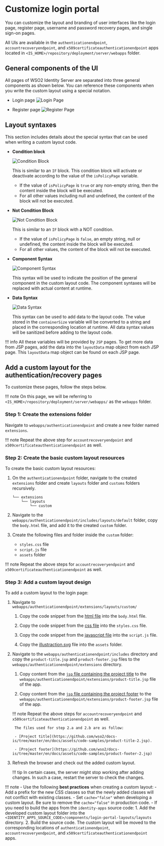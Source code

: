 # Customize login portal

You can customize the layout and branding of user interfaces like the login page, register page, username and password recovery pages, and single sign-on pages.

All UIs are available in the `authenticationendpoint`, `accountrecoveryendpoint`, and `x509certificateauthenticationendpoint` apps located in `<IS_HOME>/repository/deployment/server/webapps` folder.

## General components of the UI

All pages of WSO2 Identity Server are separated into three general components as shown below. You can reference these components when you write the custom layout using a special notation.
    
- Login page
    ![Login Page]({{base_path}}/assets/img/references/login-page-labelled.png)

- Register page
    ![Register Page]({{base_path}}/assets/img/references/register-page-labelled.png)


## Layout syntaxes

This section includes details about the special syntax that can be used when writing a custom layout code.

- **Condition block**
    
    ![Condition Block]({{base_path}}/assets/img/references/condition-block.png)

    This is similar to an `IF` block. This condition block will activate or deactivate according to the value of the `isPolicyPage` variable.
    
    - If the value of `isPolicyPage` is `true` or any non-empty string, then the content inside the block will be executed.
    - For all other values including null and undefined, the content of the block will not be executed.

- **Not Condition Block**

    ![Not Condition Block]({{base_path}}/assets/img/references/not-condition-block.png)
    
    This is similar to an `IF` block with a NOT condition. 
    
    - If the value of `isPolicyPage` is `false`, an empty string, null or undefined, the content inside the block will be executed. 
    - For all other values, the content of the block will not be executed.

- **Component Syntax**
    
    ![Component Syntax]({{base_path}}/assets/img/references/component-syntax.png)

    This syntax will be used to indicate the position of the general component in the custom layout code. The component syntaxes will be replaced with actual content at runtime.

- **Data Syntax**
    
    ![Data Syntax]({{base_path}}/assets/img/references/data-syntax.png)

    This syntax can be used to add data to the layout code. The value stored in the `containerSize` variable will be converted to a string and placed in the corresponding location at runtime. All data syntax values will be sanitized before adding to the layout code.

!!! info
    All these variables will be provided by `JSP` pages. To get more data from JSP pages, add the data into the `layoutData` map object from each JSP page. This `layoutData` map object can be found on each JSP page.



## Add a custom layout for the authentication/recovery pages

To customize these pages, follow the steps below.

!!! note
    On this page, we will be referring to `<IS_HOME>/repository/deployment/server/webapps/` as the `webapps` folder.
    
### Step 1: Create the extensions folder

Navigate to `webapps/authenticationendpoint` and create a new folder named `extensions`.

!!! note
    Repeat the above step for `accountrecoveryendpoint` and `x509certificateauthenticationendpoint` as well.

### Step 2: Create the basic custom layout resources

To create the basic custom layout resources:

1. On the `authenticationendpoint` folder, navigate to the created `extensions` folder and create `layouts` folder and `customs` folders recursively.
    
    ```
    └── extensions
        └── layouts
            └── custom
    ```

3. Navigate to the `webapps/authenticationendpoint/includes/layouts/default` folder, copy the `body.html` file, and add it to the created `custom` folder.

4. Create the following files and folder inside the `custom` folder:
    - `styles.css` file
    - `script.js` file
    - `assets` folder

!!! note
    Repeat the above steps for `accountrecoveryendpoint` and `x509certificateauthenticationendpoint` as well.

### Step 3: Add a custom layout design

To add a custom layout to the login page:

1. Navigate to `webapps/authenticationendpoint/extensions/layouts/custom/`

    1. Copy the code snippet from the [html file](https://github.com/wso2/docs-is/tree/master/en/docs/assets/code-samples/body.html) into the `body.html` file.

    2. Copy the code snippet from the [css file](https://github.com/wso2/docs-is/tree/master/en/docs/assets/code-samples/style.css) into the `styles.css` file.

    3. Copy the code snippet from the [javascript file](https://github.com/wso2/docs-is/tree/master/en/docs/assets/code-samples/script.js) into the `script.js` file.

    4. Copy the [illustraction.svg](https://github.com/wso2/docs-is/tree/master/en/docs/assets/code-samples/illustration.svg) file into the `assets` folder.

2. Navigate to the `webapps/authenticationendpoint/includes` directory and copy the `product-title.jsp` and `product-footer.jsp` files to the `webapps/authenticationendpoint/extensions` directory.

    1. Copy content from the [`jsp` file containing the project title](https://github.com/wso2/docs-is/tree/master/en/docs/assets/code-samples/project-title-1.jsp) to the `webapps/authenticationendpoint/extensions/product-title.jsp` file of the app.

    2. Copy content from the [`jsp` file containing the project footer](https://github.com/wso2/docs-is/tree/master/en/docs/assets/code-samples/product-footer-1.jsp) to the `webapps/authenticationendpoint/extensions/product-footer.jsp` file of the app.


    !!! note
        Repeat the above steps for `accountrecoveryendpoint` and `x509certificateauthenticationendpoint` as well.
        
        The files used for step 2.a and 2.b are as follow:

        - [Project title](https://github.com/wso2/docs-is/tree/master/en/docs/assets/code-samples/product-title-2.jsp).

        - [Project footer](https://github.com/wso2/docs-is/tree/master/en/docs/assets/code-samples/product-footer-2.jsp)

3. Refresh the browser and check out the added custom layout.

    !!! tip
        In certain cases, the server might stop working after adding changes. In such a case, restart the server to check the changes.

!!! note 
    - Use the following **best practices** when creating a custom layout:
        - Add a prefix for the new CSS classes so that the newly added classes will not conflict with existing classes.
        - Set `cache="false"` when developing a custom layout. Be sure to remove the `cache="false"` in production code.
    - If you need to build the apps from the `identity-apps` source code:
        1. Add the developed custom layout folder into the `<IDENTITY_APPS_SOURCE_CODE>/components/login-portal-layouts/layouts` directory.
        2. Build the source code. The custom layout will be moved to the corresponding locations of `authenticationendpoint`, `accountrecoveryendpoint`, and `x509certificateauthenticationendpoint` apps.